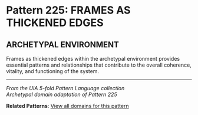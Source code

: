 # Pattern 225: FRAMES AS THICKENED EDGES

## ARCHETYPAL ENVIRONMENT

Frames as thickened edges within the archetypal environment provides essential patterns and relationships that contribute to the overall coherence, vitality, and functioning of the system.

---

*From the UIA 5-fold Pattern Language collection*  
*Archetypal domain adaptation of Pattern 225*

**Related Patterns**: [View all domains for this pattern](../../UIA/md/T225%20FRAMES%20AS%20THICKENED%20EDGES.md)
